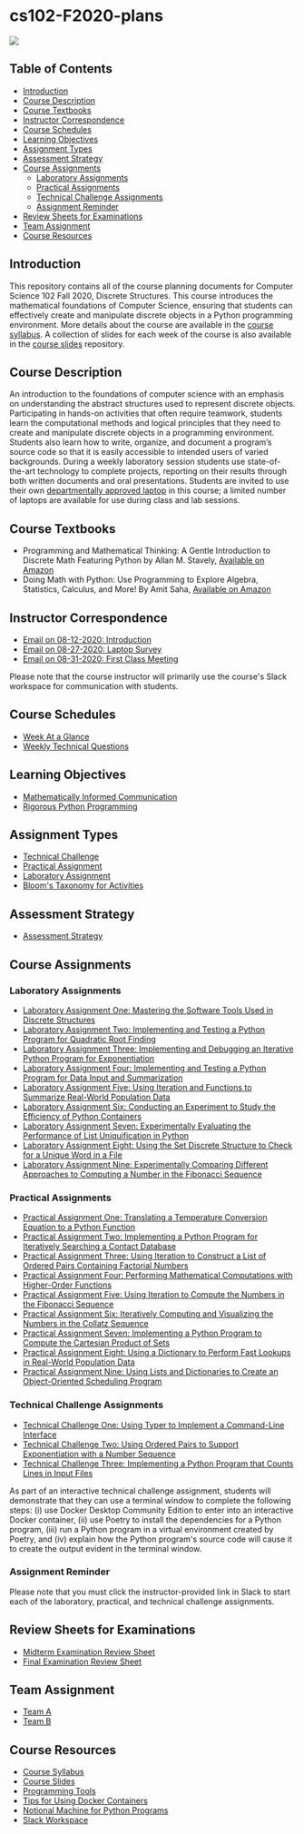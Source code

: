 # cs102-F2020-plans

![](../../workflows/build/badge.svg)

## Table of Contents

* [Introduction](#introduction)
* [Course Description](#course-description)
* [Course Textbooks](#course-textbooks)
* [Instructor Correspondence](#instructor-correspondence)
* [Course Schedules](#course-schedules)
* [Learning Objectives](#learning-objectives)
* [Assignment Types](#assignment-types)
* [Assessment Strategy](#assessment-strategy)
* [Course Assignments](#course-assignments)
  + [Laboratory Assignments](#laboratory-assignments)
  + [Practical Assignments](#practical-assignments)
  + [Technical Challenge Assignments](#technical-challenge-assignments)
  + [Assignment Reminder](#assignment-reminder)
* [Review Sheets for Examinations](#review-sheets-for-examinations)
* [Team Assignment](#team-assignment)
* [Course Resources](#course-resources)

## Introduction

This repository contains all of the course planning documents for Computer
Science 102 Fall 2020, Discrete Structures. This course introduces the
mathematical foundations of Computer Science, ensuring that students can
effectively create and manipulate discrete objects in a Python programming
environment. More details about the course are available in the [course
syllabus](https://github.com/Allegheny-Computer-Science-102-F2020/cs102-F2020-syllabus).
A collection of slides for each week of the course is also available in the
[course
slides](https://github.com/Allegheny-Computer-Science-102-F2020/cs102-F2020-slides)
repository.

## Course Description

An introduction to the foundations of computer science with an emphasis on
understanding the abstract structures used to represent discrete objects.
Participating in hands-on activities that often require teamwork, students
learn the computational methods and logical principles that they need to create
and manipulate discrete objects in a programming environment. Students also
learn how to write, organize, and document a program’s source code so that it
is easily accessible to intended users of varied backgrounds. During a weekly
laboratory session students use state-of-the-art technology to complete
projects, reporting on their results through both written documents and oral
presentations. Students are invited to use their own [departmentally approved
laptop](https://www.cs.allegheny.edu/resources/laptops/) in this course; a
limited number of laptops are available for use during class and lab sessions.

## Course Textbooks

- Programming and Mathematical Thinking: A Gentle Introduction to Discrete Math
  Featuring Python by Allan M. Stavely, [Available on Amazon](https://is.gd/l5zfpQ)
- Doing Math with Python: Use Programming to Explore Algebra, Statistics,
  Calculus, and More! By Amit Saha, [Available on Amazon](https://is.gd/IQx79D)

## Instructor Correspondence

- [Email on 08-12-2020: Introduction](emails/introduction.md)
- [Email on 08-27-2020: Laptop Survey](emails/laptopsurvey.md)
- [Email on 08-31-2020: First Class Meeting](emails/firstclassmeeting.md)

Please note that the course instructor will primarily use the course's Slack
workspace for communication with students.

## Course Schedules

- [Week At a Glance](schedules/week-at-a-glance.md)
- [Weekly Technical Questions](schedules/weekly-technical-questions.md)

## Learning Objectives

- [Mathematically Informed Communication](learning-objectives/mathematical-communication.md)
- [Rigorous Python Programming](learning-objectives/python-programming.md)

## Assignment Types

- [Technical Challenge](assignments/technical-challenge.md)
- [Practical Assignment](assignments/practical-assignment.md)
- [Laboratory Assignment](assignments/laboratory-assignment.md)
- [Bloom's Taxonomy for Activities](taxonomies/blooms-taxonomy.md)

## Assessment Strategy

- [Assessment Strategy](assessment/assessment-strategy.md)

## Course Assignments

### Laboratory Assignments

- [Laboratory Assignment One: Mastering the Software Tools Used in Discrete
  Structures](https://github.com/Allegheny-Computer-Science-102-F2020/cs102-F2020-lab1-starter)
- [Laboratory Assignment Two: Implementing and Testing a Python Program for
  Quadratic Root
  Finding](https://github.com/Allegheny-Computer-Science-102-F2020/cs102-F2020-lab2-starter)
- [Laboratory Assignment Three: Implementing and Debugging an Iterative Python
  Program for
  Exponentiation](https://github.com/Allegheny-Computer-Science-102-F2020/cs102-F2020-lab3-starter)
- [Laboratory Assignment Four: Implementing and Testing a Python Program for
  Data Input and
  Summarization](https://github.com/Allegheny-Computer-Science-102-F2020/cs102-F2020-lab4-starter)
- [Laboratory Assignment Five: Using Iteration and Functions to Summarize
  Real-World Population
  Data](https://github.com/Allegheny-Computer-Science-102-F2020/cs102-F2020-lab5-starter)
- [Laboratory Assignment Six: Conducting an Experiment to Study the Efficiency
  of Python
  Containers](https://github.com/Allegheny-Computer-Science-102-F2020/cs102-F2020-lab6-starter)
- [Laboratory Assignment Seven: Experimentally Evaluating the Performance of
  List Uniquification in
  Python](https://github.com/Allegheny-Computer-Science-102-F2020/cs102-F2020-lab7-starter)
- [Laboratory Assignment Eight: Using the Set Discrete Structure to Check for a
  Unique Word in a
  File](https://github.com/Allegheny-Computer-Science-102-F2020/cs102-F2020-lab8-starter)
- [Laboratory Assignment Nine: Experimentally Comparing Different Approaches to
  Computing a Number in the Fibonacci
  Sequence](https://github.com/Allegheny-Computer-Science-102-F2020/cs102-F2020-lab9-starter)

### Practical Assignments

- [Practical Assignment One: Translating a Temperature Conversion Equation to a
  Python
  Function](https://github.com/Allegheny-Computer-Science-102-F2020/cs102-F2020-practical1-starter)
- [Practical Assignment Two: Implementing a Python Program for Iteratively
  Searching a Contact
  Database](https://github.com/Allegheny-Computer-Science-102-F2020/cs102-F2020-practical2-starter)
- [Practical Assignment Three: Using Iteration to Construct a List of Ordered
  Pairs Containing Factorial
  Numbers](https://github.com/Allegheny-Computer-Science-102-F2020/cs102-F2020-practical3-starter)
- [Practical Assignment Four: Performing Mathematical Computations with
  Higher-Order
Functions](https://github.com/Allegheny-Computer-Science-102-F2020/cs102-F2020-practical4-starter)
- [Practical Assignment Five: Using Iteration to Compute the Numbers in the
  Fibonacci
  Sequence](https://github.com/Allegheny-Computer-Science-102-F2020/cs102-F2020-practical5-starter)
- [Practical Assignment Six: Iteratively Computing and Visualizing the Numbers
  in the Collatz
  Sequence](https://github.com/Allegheny-Computer-Science-102-F2020/cs102-F2020-practical6-starter/)
- [Practical Assignment Seven: Implementing a Python Program to Compute the
  Cartesian Product of
  Sets](https://github.com/Allegheny-Computer-Science-102-F2020/cs102-F2020-practical7-starter)
- [Practical Assignment Eight: Using a Dictionary to Perform Fast Lookups in
  Real-World Population
  Data](https://github.com/Allegheny-Computer-Science-102-F2020/cs102-F2020-practical8-starter)
- [Practical Assignment Nine: Using Lists and Dictionaries to Create an
  Object-Oriented Scheduling
  Program](https://github.com/Allegheny-Computer-Science-102-F2020/cs102-F2020-practical9-starter)

### Technical Challenge Assignments

- [Technical Challenge One: Using Typer to Implement a Command-Line
  Interface](https://github.com/Allegheny-Computer-Science-102-F2020/cs102-F2020-challenge1-starter)
- [Technical Challenge Two: Using Ordered Pairs to Support Exponentiation with
  a Number
  Sequence](https://github.com/Allegheny-Computer-Science-102-F2020/cs102-F2020-challenge2-starter)
- [Technical Challenge Three: Implementing a Python Program that Counts Lines in Input Files](https://github.com/Allegheny-Computer-Science-102-F2020/cs102-F2020-challenge3-starter)

As part of an interactive technical challenge assignment, students will
demonstrate that they can use a terminal window to complete the following steps:
(i) use Docker Desktop Community Edition to enter into an interactive Docker
container, (ii) use Poetry to install the dependencies for a Python program,
(iii) run a Python program in a virtual environment created by Poetry, and (iv)
explain how the Python program's source code will cause it to create the output
evident in the terminal window.

### Assignment Reminder

Please note that you must click the instructor-provided link in Slack to start
each of the laboratory, practical, and technical challenge assignments.

## Review Sheets for Examinations

- [Midterm Examination Review Sheet](review/examination-one-review.md)
- [Final Examination Review Sheet](review/examination-two-review.md)

## Team Assignment

- [Team A](teams/team-a.md)
- [Team B](teams/team-b.md)

## Course Resources

- [Course Syllabus](https://github.com/Allegheny-Computer-Science-102-F2020/cs102-F2020-syllabus)
- [Course Slides](https://github.com/Allegheny-Computer-Science-102-F2020/cs102-F2020-slides)
- [Programming Tools](tools/programming-tools.md)
- [Tips for Using Docker Containers](tools/using-docker.md)
- [Notional Machine for Python Programs](http://teachtogether.tech/en/#s:models-notional)
- [Slack Workspace](https://join.slack.com/t/cmpsc102fall2020/signup)

